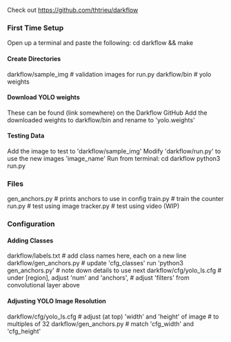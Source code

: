 Check out https://github.com/thtrieu/darkflow

### First Time Setup
Open up a terminal and paste the following:
cd darkflow && make

#### Create Directories
darkflow/sample_img	# validation images for run.py
darkflow/bin		# yolo weights

#### Download YOLO weights
These can be found (link somewhere) on the Darkflow GitHub
Add the downloaded weights to darkflow/bin and rename to 'yolo.weights'

#### Testing Data
Add the image to test to 'darkflow/sample_img'
Modify 'darkflow/run.py' to use the new images 'image_name'
Run from terminal:
cd darkflow
python3 run.py

### Files
gen_anchors.py	# prints anchors to use in config
train.py	# train the counter
run.py		# test using image
tracker.py	# test using video (WIP)


### Configuration

#### Adding Classes
darkflow/labels.txt		# add class names here, each on a new line
darkflow/gen_anchors.py		# update 'cfg_classes'
run 'python3 gen_anchors.py'	# note down details to use next
darkflow/cfg/yolo_ls.cfg	# under [region], adjust 'num' and 'anchors',
				# adjust 'filters' from convolutional layer above

#### Adjusting YOLO Image Resolution
darkflow/cfg/yolo_ls.cfg	# adjust (at top) 'width' and 'height' of image 
				# to multiples of 32
darkflow/gen_anchors.py		# match 'cfg_width' and 'cfg_height'

